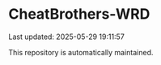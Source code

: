 # CheatBrothers-WRD

Last updated: 2025-05-29 19:11:57

This repository is automatically maintained.
